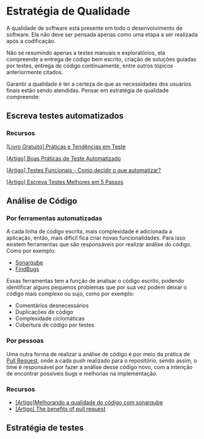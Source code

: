 # Estratégia de Qualidade

A qualidade de software está presente em todo o desenvolvimento de software.
Ela não deve ser pensada apenas como uma etapa a ser realizada após a
codificação.

Não se resumindo apenas a testes manuais e exploratórios, ela compreende a
entrega de código bem escrito, criação de soluções guiadas por testes, entrega
de código continuamente, entre outros tópicos anteriormente citados.

Garantir a qualidade é ter a certeza de que as necessidades dos usuários finais
estão sendo atendidas. Pensar em estratégia de qualidade compreende:

<!-- toc -->

## Escreva testes automatizados

### Recursos

[[Livro Gratuito] Práticas e Tendências em Teste](https://info.thoughtworks.com/praticas-e-tendencias-em-teste-ebook.html)

[[Artigo] Boas Práticas de Teste Automatizado](http://www.bugbang.com.br/agile-brazil-2012-boas-praticas-de-teste-automatizado/)

[[Artigo] Testes Funcionais - Como decidir o que automatizar?](https://www.thoughtworks.com/pt/insights/blog/functional-tests-how-decide-what-automate)

[[Artigo] Escreva Testes Melhores em 5 Passos](https://www.thoughtworks.com/pt/insights/blog/write-better-tests-5-steps)

## Análise  de Código

### Por ferramentas automatizadas

A cada linha de código escrita, mais complexidade é adicionada a aplicação,
 então, mais difícil fica criar novas funcionalidades.
Para isso existem ferramentas que são responsáveis por realizar análise do código.
Como por exemplo:

* [Sonarqube](http://www.sonarqube.org/)
* [FindBugs](http://findbugs.sourceforge.net/)

Essas ferramentas tem a função de analisar o código escrito, podendo identificar
alguns pequenos problemas que por sua vez podem deixar o código mais complexo ou
sujo, como por exemplo:

* Comentários desnecessários
* Duplicações de código
* Complexidade ciclomáticas
* Cobertura de código por testes

### Por pessoas

Uma outra forma de realizar a análise de código é por meio da prática de [Pull Request](https://help.github.com/articles/about-pull-requests/),
onde a cada push realizado para o repositório, sendo assim, o time é responsável
por fazer a análise desse código novo, com a intenção de encontrar possíveis bugs
e melhorias na implementação.

### Recursos

* [[Artigo]Melhorando a qualidade do código com sonarqube](http://www.infobip.com/pt/desenvolvedor/melhorando-a-qualidade-do-codigo-com-sonarqube)
* [[Artigo] The benefits of pull request](https://www.madetech.com/blog/deployment-by-pull-requests)

## Estratégia de testes
